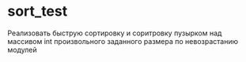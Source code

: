 # sort_test

Реализовать быструю сортировку и соритровку пузырком над массивом int произвольного заданного размера по невозрастанию модулей
